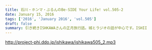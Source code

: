 ```yaml
---
title: 石川・ホンマ・ぶるんのBe-SIDE Your Life! vol.505-2
date: January 15, 2016
tags: ['2016', 'January 2016', 'vol.505']
draft: false
summary: 引き続きISHKAWAさんの正月旅行話。城とラジオの話が中心です。ISHII
---
```


http://project-phi.ddo.jp/ishikawa/ishikawa505_2.mp3
